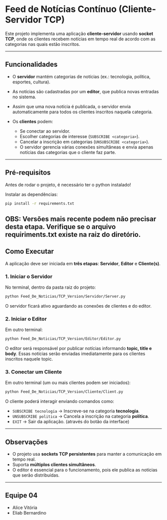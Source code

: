 # Feed de Notícias Contínuo (Cliente-Servidor TCP)

Este projeto implementa uma aplicação **cliente-servidor** usando **socket TCP**, onde os clientes recebem notícias em tempo real de acordo com as categorias nas quais estão inscritos.

---

## Funcionalidades

* O **servidor** mantém categorias de notícias (ex.: tecnologia, política, esportes, cultura).
* As notícias são cadastradas por um **editor**, que publica novas entradas no sistema.
* Assim que uma nova notícia é publicada, o servidor envia automaticamente para todos os clientes inscritos naquela categoria.
* Os **clientes** podem:

  * Se conectar ao servidor.
  * Escolher categorias de interesse (`SUBSCRIBE <categoria>`).
  * Cancelar a inscrição em categorias (`UNSUBSCRIBE <categoria>`).
  * O servidor gerencia várias conexões simultâneas e envia apenas notícias das categorias que o cliente faz parte.

---

## Pré-requisitos

Antes de rodar o projeto, é necessário ter o python instalado!

Instalar as dependências:

```bash
pip install -r requirements.txt
```

OBS: Versões mais recente podem não precisar desta etapa. Verifique se o arquivo requiriments.txt existe na raiz do diretório.
---

## Como Executar

A aplicação deve ser iniciada em **três etapas**: **Servidor**, **Editor** e **Cliente(s)**.

### 1. Iniciar o Servidor

No terminal, dentro da pasta raiz do projeto:

```bash
python Feed_De_Noticias/TCP_Version/Servidor/Server.py
```

O servidor ficará ativo aguardando as conexões de clientes e do editor.

### 2. Iniciar o Editor

Em outro terminal:

```bash
python Feed_De_Noticias/TCP_Version/Editor/Editor.py
```

O editor será responsável por publicar notícias informando **topic, title e body**.
Essas notícias serão enviadas imediatamente para os clientes inscritos naquele topic.

### 3. Conectar um Cliente

Em outro terminal (um ou mais clientes podem ser iniciados):

```bash
python Feed_De_Noticias/TCP_Version/Cliente/Client.py
```

O cliente poderá interagir enviando comandos como:

* `SUBSCRIBE tecnologia` → Inscreve-se na categoria **tecnologia**.
* `UNSUBSCRIBE politica` → Cancela a inscrição na categoria **política**.
* `EXIT` → Sair da aplicação. (através do botão da interface)

---

## Observações

* O projeto usa **sockets TCP persistentes** para manter a comunicação em tempo real.
* Suporta **múltiplos clientes simultâneos**.
* O editor é essencial para o funcionamento, pois ele publica as notícias que serão distribuídas.

---

## Equipe 04
* Alice Vitória
* Eliab Bernardino
